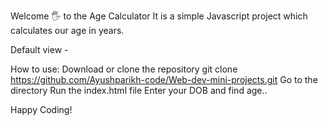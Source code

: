 Welcome 🖐 to the Age Calculator
It is a simple Javascript project which calculates our age in years.

Default view - 




















How to use:
Download or clone the repository
git clone https://github.com/Ayushparikh-code/Web-dev-mini-projects.git
Go to the directory
Run the index.html file
Enter your DOB and find age..

Happy Coding!
